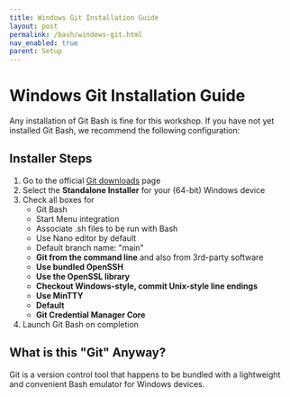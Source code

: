 ```yaml
---
title: Windows Git Installation Guide
layout: post
permalink: /bash/windows-git.html
nav_enabled: true
parent: Setup
---
```


# Windows Git Installation Guide
Any installation of Git Bash is fine for this workshop. If you have not yet installed Git Bash, we recommend the following configuration:

## Installer Steps
1. Go to the official [Git downloads](https://git-scm.com/downloads) page
2. Select the **Standalone Installer** for your (64-bit) Windows device
3. Check all boxes for
    * Git Bash
    * Start Menu integration
    * Associate .sh files to be run with Bash
    * Use Nano editor by default
    * Default branch name: "main"
    * **Git from the command line** and also from 3rd-party software
    * **Use bundled OpenSSH**
    * **Use the OpenSSL library**
    * **Checkout Windows-style, commit Unix-style line endings**
    * **Use MinTTY**
    * **Default**
    * **Git Credential Manager Core**
4. Launch Git Bash on completion

## What is this "Git" Anyway?
Git is a version control tool that happens to be bundled with a lightweight and convenient Bash emulator for Windows devices.